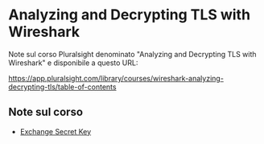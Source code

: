 # Analyzing and Decrypting TLS with Wireshark

Note sul corso Pluralsight denominato "Analyzing and Decrypting TLS with Wireshark" e disponibile a questo URL:

<https://app.pluralsight.com/library/courses/wireshark-analyzing-decrypting-tls/table-of-contents>

## Note sul corso

- [Exchange Secret Key](ExchangeSecretKey.md)
